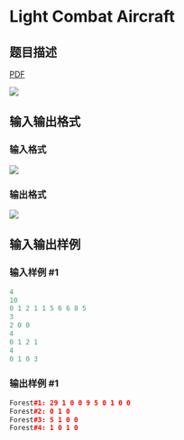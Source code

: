 # Light Combat Aircraft

## 题目描述

[problemUrl]: https://uva.onlinejudge.org/index.php?option=com_onlinejudge&Itemid=8&category=861&page=show_problem&problem=4757

[PDF](https://uva.onlinejudge.org/external/128/p12892.pdf)

![](https://cdn.luogu.com.cn/upload/vjudge_pic/UVA12892/50fa335c65b5b9933f2a1c341a89a0df65366577.png)

## 输入输出格式

### 输入格式

![](https://cdn.luogu.com.cn/upload/vjudge_pic/UVA12892/71c7a0037d81c2c1f35b1b07cc81e720a004ca8d.png)

### 输出格式

![](https://cdn.luogu.com.cn/upload/vjudge_pic/UVA12892/a1eced2163af448cfb0e288f46296c5cd83e6954.png)

## 输入输出样例

### 输入样例 #1

```cpp
4
10
0 1 2 1 1 5 6 6 8 5
3
2 0 0
4
0 1 2 1
4
0 1 0 3
```


### 输出样例 #1

```cpp
Forest#1: 29 1 0 0 9 5 0 1 0 0
Forest#2: 0 1 0
Forest#3: 5 1 0 0
Forest#4: 1 0 1 0
```


